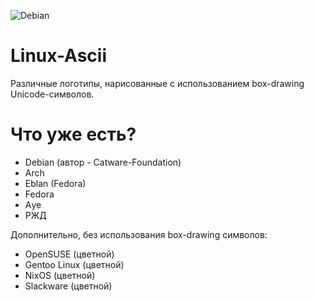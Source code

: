 ![Debian](https://sun9-67.userapi.com/impf/S31rQ2UK75Lq4q7vVE17ySx8mbq8rGaRplL91Q/vlAgkpr9jI8.jpg?size=1703x542&quality=96&proxy=1&sign=800adc8a93a8fb4c76fccd91fa030896&type=album)
# Linux-Ascii
Различные логотипы, нарисованные с использованием box-drawing Unicode-символов.
# Что уже есть?
- Debian (автор - Catware-Foundation)
- Arch
- Eblan (Fedora)
- Fedora
- Aуе
- РЖД

Дополнительно, без использования box-drawing символов:
- OpenSUSE (цветной)
- Gentoo Linux (цветной)
- NixOS (цветной)
- Slackware (цветной)
